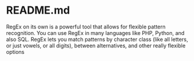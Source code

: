 # README.md
RegEx on its own is a powerful tool that allows for flexible pattern recognition. You can use RegEx in many languages like PHP, Python, and also SQL. RegEx lets you match patterns by character class (like all letters, or just vowels, or all digits), between alternatives, and other really flexible options
